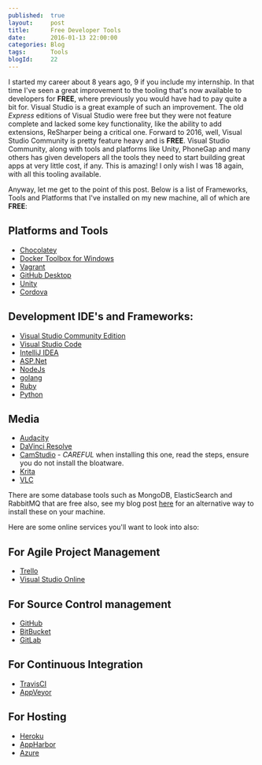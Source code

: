 ```yaml
---
published: 	true
layout: 	post
title:		Free Developer Tools
date: 		2016-01-13 22:00:00
categories: Blog
tags: 		Tools
blogId:     22
---
```


I started my career about 8 years ago, 9 if you include my internship. In that time I've seen a great improvement to the tooling that's now available to developers for **FREE**, where previously you would have had to pay quite a bit for. Visual Studio is a great example of such an improvement. The old *Express* editions of Visual Studio were free but they were not feature complete and lacked some key functionality, like the ability to add extensions, ReSharper being a critical one. Forward to 2016, well, Visual Studio Community is pretty feature heavy and is **FREE**. Visual Studio Community, along with tools and platforms like Unity, PhoneGap and many others has given developers all the tools they need to start building great apps at very little cost, if any. This is amazing! I only wish I was 18 again, with all this tooling available.

Anyway, let me get to the point of this post. Below is a list of Frameworks, Tools and Platforms that I've installed on my new machine, all of which are **FREE**:

## Platforms and Tools

* [Chocolatey](https://chocolatey.org/)
* [Docker Toolbox for Windows](https://www.docker.com/docker-toolbox)
* [Vagrant](https://www.vagrantup.com/)
* [GitHub Desktop](https://desktop.github.com/)
* [Unity](https://unity3d.com/)
* [Cordova](https://cordova.apache.org/)


## Development IDE's and Frameworks:

* [Visual Studio Community Edition](https://www.visualstudio.com/en-us/products/visual-studio-community-vs.aspx)
* [Visual Studio Code](https://code.visualstudio.com)
* [IntelliJ IDEA](https://www.jetbrains.com/idea/)
* [ASP.Net](http://www.asp.net/)
* [NodeJs](https://nodejs.org/)
* [golang](https://golang.org/)
* [Ruby](https://www.ruby-lang.org/)
* [Python](https://www.python.org/)


##  Media

* [Audacity](http://audacityteam.org/)
* [DaVinci Resolve](https://www.blackmagicdesign.com/uk/products/davinciresolve)
* [CamStudio](http://camstudio.org/) - *CAREFUL* when installing this one, read the steps, ensure you do not install the bloatware.
* [Krita](https://krita.org/)
* [VLC](http://www.videolan.org/vlc/download-windows.en_GB.html)

There are some database tools such as MongoDB, ElasticSearch and RabbitMQ that are free also, see my blog post [here](http://jsm85.github.io/tutorial/2016/01/05/docker-dev-workflow/) for an alternative way to install these on your machine.

Here are some online services you'll want to look into also:

## For Agile Project Management

* [Trello](https://trello.com/)
* [Visual Studio Online](https://www.visualstudio.com/en-us/products/visual-studio-team-services-vs.aspx)

## For Source Control management

* [GitHub](https://github.com/)
* [BitBucket](https://bitbucket.org)
* [GitLab](https://gitlab.com)

## For Continuous Integration

* [TravisCI](https://travis-ci.org/)
* [AppVeyor](https://www.appveyor.com/)

## For Hosting

* [Heroku](https://www.heroku.com/)
* [AppHarbor](https://appharbor.com/)
* [Azure](https://azure.microsoft.com/)


